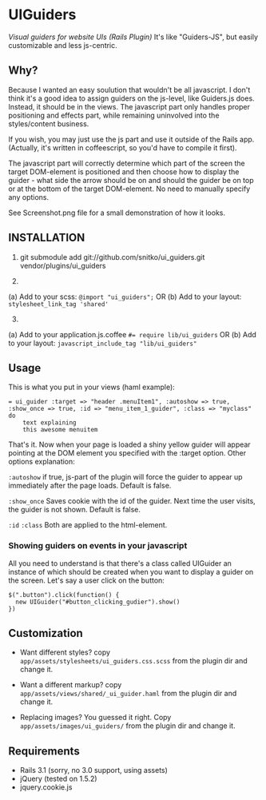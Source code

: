 UIGuiders
=========

*Visual guiders for website UIs (Rails Plugin)*
It's like "Guiders-JS", but easily customizable and less js-centric.

Why?
----
Because I wanted an easy soulution that wouldn't be all javascript. I don't think it's a good idea to assign
guiders on the js-level, like Guiders.js does. Instead, it should be in the views. The javascript part
only handles proper positioning and effects part, while remaining uninvolved into the styles/content business.

If you wish, you may just use the js part and use it outside of the Rails app.
(Actually, it's written in coffeescript, so you'd have to compile it first).

The javascript part will correctly determine which part of the screen the target DOM-element is positioned and
then choose how to display the guider - what side the arrow should be on and should the guider be on top or
at the bottom of the target DOM-element. No need to manually specify any options.

See Screenshot.png file for a small demonstration of how it looks.

INSTALLATION
------------

1. git submodule add git://github.com/snitko/ui_guiders.git vendor/plugins/ui_guiders

2. 
  (a) Add to your scss: `@import "ui_guiders";` OR
  (b) Add to your layout: `stylesheet_link_tag 'shared'`

3.
  (a) Add to your application.js.coffee `#= require lib/ui_guiders` OR
  (b) Add to your layout: `javascript_include_tag "lib/ui_guiders"`


Usage
-----

This is what you put in your views (haml example):

    = ui_guider :target => "header .menuItem1", :autoshow => true, :show_once => true, :id => "menu_item_1_guider", :class => "myclass" do
        text explaining
        this awesome menuitem

That's it. Now when your page is loaded a shiny yellow guider will appear pointing at the DOM element you specified with the :target option.
Other options explanation:

`:autoshow`  if true, js-part of the plugin will force the guider to appear up
             immediately after the page loads. Default is false.

`:show_once` Saves cookie with the id of the guider. Next time the user visits, the guider is not shown.
             Default is false.

`:id`
`:class`     Both are applied to the html-element.


### Showing guiders on events in your javascript

All you need to understand is that there's a class called UIGuider an instance of which should be created when you
want to display a guider on the screen. Let's say a user click on the button:

    $(".button").click(function() {
      new UIGuider("#button_clicking_gudier").show()
    })


Customization
-------------
* Want different styles?
  copy `app/assets/stylesheets/ui_guiders.css.scss` from the plugin dir and change it.

* Want a different markup?
  copy `app/assets/views/shared/_ui_guider.haml` from the plugin dir and change it.

* Replacing images?
  You guessed it right. Copy `app/assets/images/ui_guiders/` from the plugin dir and change it.


Requirements
------------

  * Rails 3.1 (sorry, no 3.0 support, using assets)
  * jQuery (tested on 1.5.2)
  * jquery.cookie.js 
